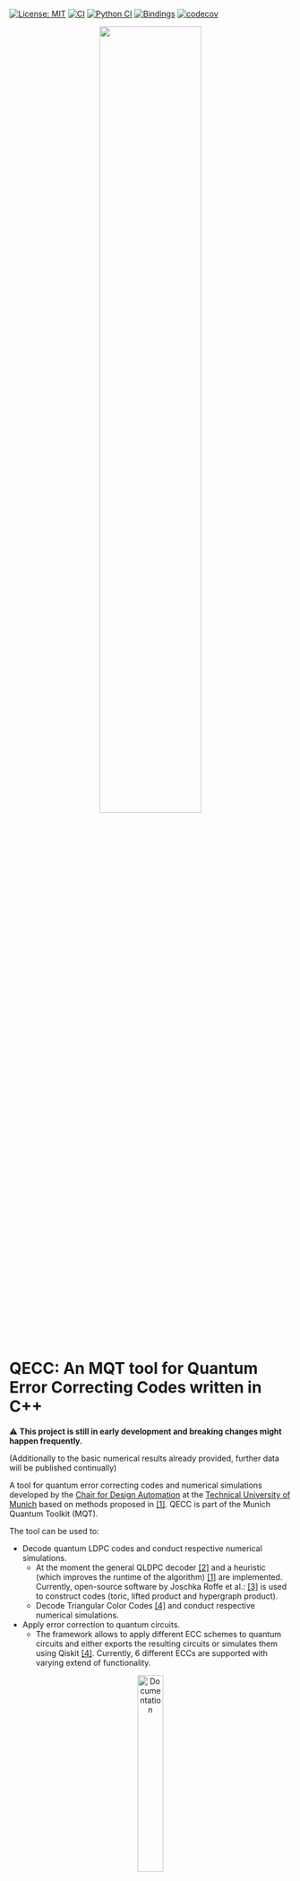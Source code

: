 [![License: MIT](https://img.shields.io/badge/license-MIT-blue.svg?style=flat-square)](https://opensource.org/licenses/MIT)
[![CI](https://img.shields.io/github/actions/workflow/status/cda-tum/qecc/ci.yml?branch=main&style=flat-square&logo=github&label=c%2B%2B)](https://github.com/cda-tum/qecc/actions/workflows/ci.yml)
[![Python CI](https://img.shields.io/github/actions/workflow/status/cda-tum/qecc/python-ci.yml?branch=main&style=flat-square&logo=github&label=python)](https://github.com/cda-tum/qecc/actions/workflows/python-ci.yml)
[![Bindings](https://img.shields.io/github/actions/workflow/status/cda-tum/qecc/deploy.yml?branch=main&style=flat-square&logo=github&label=packaging)](https://github.com/cda-tum/qecc/actions/workflows/deploy.yml)
[![codecov](https://img.shields.io/codecov/c/github/cda-tum/qecc?style=flat-square&logo=codecov)](https://codecov.io/gh/cda-tum/qecc)

<p align="center">
  <picture>
    <source media="(prefers-color-scheme: dark)" srcset="https://raw.githubusercontent.com/cda-tum/qecc/main/docs/source/_static/mqt_light.png" width="60%">
    <img src="https://raw.githubusercontent.com/cda-tum/qecc/main/docs/source/_static/mqt_dark.png" width="60%">
  </picture>
  </p>

# QECC: An MQT tool for Quantum Error Correcting Codes written in C++

:warning: **This project is still in early development and breaking changes might happen frequently.**

(Additionally to the basic numerical results already provided, further data will be published continually)

A tool for quantum error correcting codes and numerical simulations developed by the
[Chair for Design Automation](https://www.cda.cit.tum.de/) at the [Technical University of Munich](https://www.tum.de/)
based on methods proposed in [[1]](https://arxiv.org/abs/2209.01180). QECC is part of the Munich Quantum Toolkit (MQT).

The tool can be used to:

- Decode quantum LDPC codes and conduct respective numerical simulations.
  - At the moment the general QLDPC
    decoder [[2]](https://ieeexplore.ieee.org/abstract/document/9682738)
    and a heuristic (which improves the runtime of the algorithm) [[1]](https://arxiv.org/abs/2209.01180) are
    implemented.
    Currently, open-source software by Joschka Roffe et
    al.: [[3]](https://github.com/quantumgizmos/bias_tailored_qldpc) is used to construct codes (toric, lifted product
    and
    hypergraph product).
  - Decode Triangular Color Codes [[4]](todo) and conduct respective numerical
    simulations.
- Apply error correction to quantum circuits.
  - The framework allows to apply different ECC schemes to quantum circuits and either exports the resulting
    circuits or simulates them using Qiskit [[4]](https://qiskit.org/). Currently, 6 different ECCs are supported
    with varying extend of functionality.

<p align="center">
  <a href="https://qecc.readthedocs.io/en/latest/">
  <img width=30% src="https://img.shields.io/badge/documentation-blue?style=for-the-badge&logo=read%20the%20docs" alt="Documentation" />
  </a>
</p>

If you have any questions, feel free to contact us via [quantum.cda@xcit.tum.de](mailto:quantum.cda@xcit.tum.de) or by
creating an issue on [GitHub](https://github.com/cda-tum/qecc/issues).

## Getting Started

QECC is available via [PyPI](https://pypi.org/project/mqt.qecc/) for Linux, macOS, and Windows.

```console
(venv) $ pip install mqt.qecc
```

The following code gives an example on the usage:

### Example for decoding quantum LDPC codes

```python3
from mqt.qecc import *
import numpy as np

H = [
    [1, 0, 0, 1, 0, 1, 1],
    [0, 1, 0, 1, 1, 0, 1],
    [0, 0, 1, 0, 1, 1, 1]
]
code = Code(H, H)
decoder = UFHeuristic()
decoder.set_code(code)
x_err = sample_iid_pauli_err(code.N, 0.05)
decoder.decode(code.get_x_syndrome(x_err))
result = decoder.result
print(result)
residual_err = np.array(x_err) ^ np.array(result.estimate)
print(code.is_x_stabilizer(residual_err))
```

## Example for the MaxSAT-based Color Code decoder using Z3:

```bash
export NJOBS=8
parallel -j $NJOBS mqt.qecc.cc-decoder {1} {2} --nr_sims 10000 --results_dir ./results/maxsat --decoder maxsat ::: $(seq 3 2 23) ::: $(seq 0.001 0.001 0.175)
```

MaxSAT-based decoder using any other MaxSAT solver given as binary lying in /path/to/solver/executable

```bash
export NJOBS=8
parallel -j $NJOBS mqt.qecc.cc-decoder {1} {2} --nr_sims 10000 --results_dir ./results/maxsat --decoder maxsat --solver /path/to/solver/executable ::: $(seq 3 2 23) ::: $(seq 0.001 0.001 0.175)
```

### Example for applying error correction to a circuit

```python3
from mqt import qecc

file = "path/to/qasm/file.qasm"  # Path to the OpenQASM file the quantum circuit shall be loaded from
ecc = "Q7Steane"  # Error correction code that shall be applied to the quantum circuit
ecc_frequency = 100  # After how many times a qubit is used, error correction is applied

result = qecc.apply_ecc(file, ecc, ecc_frequency)

# print the resulting circuit as OpenQASM string
print(result["circ"])
```

A wrapper script for applying error correction to quantum circuits (provided as OpenQASM) and performing a
noise-aware quantum circuit simulation (using Qiskit) is provided. The script can be used like this:

```bash
$ (venv) ecc_qiskit_wrapper -ecc Q7Steane -fq 100 -m D -p 0.0001 -n 2000 -fs aer_simulator_stabilizer -s 0 -f  ent_simple1000_n2.qasm
_____Trying to simulate with D (prob=0.0001, shots=2000, n_qubits=17, error correction=Q7Steane) Error______
State |00> probability 0.515
State |01> probability 0.0055
State |10> probability 0.0025
State |11> probability 0.477
```

**Detailed documentation on all available methods, options, and input formats is available
at [ReadTheDocs](https://qecc.readthedocs.io/en/latest/).**

## System Requirements and Building

The implementation is compatible with any C++17 compiler and a minimum CMake version of 3.19.
Please refer to the [documentation](https://qecc.readthedocs.io/en/latest/) on how to build the project.

Building (and running) is continuously tested under Linux, macOS, and Windows using the
[latest available system versions for GitHub Actions](https://github.com/actions/virtual-environments).

## Reference

If you use our tool for your research, we will be thankful if you refer to it by citing the appropriate publication:

T. Grurl, C. Pichler, J. Fuss and R. Wille, "Automatic Implementation and Evaluation of Error-Correcting Codes for
Quantum Computing: An Open-Source Framework for Quantum Error-Correction," in International Conference on VLSI
Design and International Conference on Embedded Systems (VLSID), 2023

[![a](https://img.shields.io/static/v1?label=arXiv&message=2011.07288&color=inactive&style=flat-square)](https://arxiv.org/abs/2209.01180)
L. Berent, L. Burgholzer, and R.
Wille, "[Software Tools for Decoding Quantum Low-Density Parity Check Codes](https://arxiv.org/abs/2209.01180),"
in Asia and South Pacific Design Automation Conference (ASP-DAC), 2023
